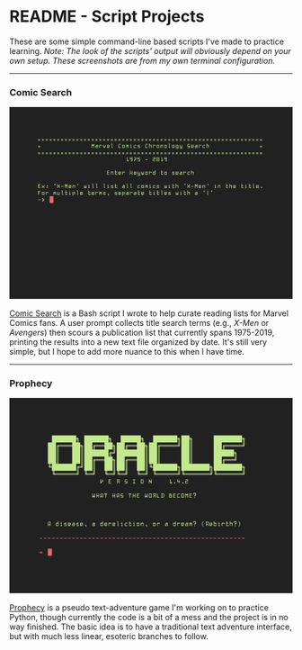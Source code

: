 # README - Script Projects

These are some simple command-line based scripts I've made to practice learning. *Note: The look of the scripts' output will obviously depend on your own setup. These screenshots are from my own terminal configuration.* 

---
### Comic Search

![Comic Search](https://github.com/mobile-vulgus/Scripts/blob/master/Comic_Search/Comic_Search.png)

[Comic Search](https://github.com/mobile-vulgus/Scripts/tree/master/Comic_Search) is a Bash script I wrote to help curate reading lists for Marvel Comics fans. A user prompt collects title search terms (e.g., *X-Men* or *Avengers*) then scours a publication list that currently spans 1975-2019, printing the results into a new text file organized by date. It's still very simple, but I hope to add more nuance to this when I have time.

---
### Prophecy

![Prophecy](https://github.com/mobile-vulgus/Scripts/blob/master/Prophecy_Game/Prophecy_Game.png)

[Prophecy](https://github.com/mobile-vulgus/Scripts/tree/master/Prophecy_Game) is a pseudo text-adventure game I'm working on to practice Python, though currently the code is a bit of a mess and the project is in no way finished. The basic idea is to have a traditional text adventure interface, but with much less linear, esoteric branches to follow.  
